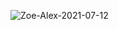 ![Zoe-Alex-2021-07-12](https://user-images.githubusercontent.com/54853098/125269299-39e21880-e311-11eb-90b5-6461946d823b.jpg)
